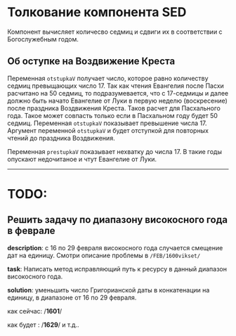 # **Толкование компонента SED**

Компонент вычисляет количесво седмиц и сдвиги их в соответствии с Богослужебным годом.

## **Об оступке на Воздвижение Креста**

Переменная `otstupkaV` получает число, которое равно количеству седмиц превыщающих число 17. Так как чтения Евангелия после Пасхи расчитано на 50 седмиц, то подразумевается, что с 17-седмицы и далее должно быть начато Евангелие от Луки в первую неделю (воскресение) после праздника Воздвижения Креста. Таков расчет для Пасхального года.
Такое может совпасть только если в Пасхальном году будет 50 седмиц. Переменная `otstupkaV` показывает превышение числа 17. Аргумент переменной `otstupkaV` и будет отступкой для повторных чтений до праздника Воздвижения.

Переменная `prestupkaV` показывает нехватку до числа 17. В такие годы опускают недочитаное и чтут Евангелие от Луки.

---

# TODO:

## Решить задачу по диапазону високосного года в феврале

**description**: с 16 по 29 февраля високосного года случается смещение дат на единицу. Смотри описание проблемы в `/FEB/1600vikset/`

**task**: Написать метод исправляющий путь к ресурсу в данный диапазон високосного года.

**solution**: уменьшить число Григорианской даты в конкатенации на единицу, в диапазоне от 16 по 29 февраля.

как сейчас: /**1601**/

как будет : /**1629**/ и т.д..

